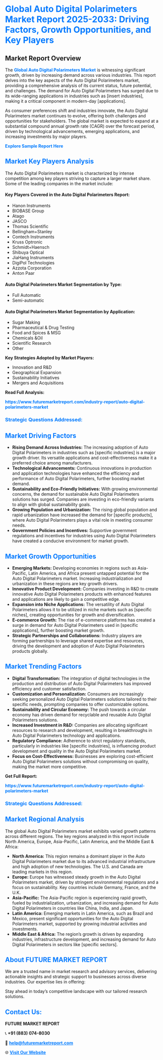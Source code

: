 <h1 style="color: #007BFF;">Global Auto Digital Polarimeters Market Report 2025-2033: Driving Factors, Growth Opportunities, and Key Players</h1>

<section id="overview">
<h2>Market Report Overview</h2>
<p>The <a href="https://www.futuremarketreport.com/industry-report/auto-digital-polarimeters-market" style="color: #007BFF; text-decoration: none;"><strong>Global Auto Digital Polarimeters Market</strong></a> is witnessing significant growth, driven by increasing demand across various industries. This report delves into the key aspects of the Auto Digital Polarimeters market, providing a comprehensive analysis of its current status, future potential, and challenges. The demand for Auto Digital Polarimeters has surged due to its wide-ranging applications in industries such as [insert industries], making it a critical component in modern-day [applications].</p>
<p>As consumer preferences shift and industries innovate, the Auto Digital Polarimeters market continues to evolve, offering both challenges and opportunities for stakeholders. The global market is expected to expand at a substantial compound annual growth rate (CAGR) over the forecast period, driven by technological advancements, emerging applications, and increasing investments by major players.</p>
</section>

<section id="overview">
<p><a href="https://www.futuremarketreport.com/request-sample/reportId=82424" style="color: #007BFF; text-decoration: none;"><strong>Explore Sample Report Here</strong></a></p>
</section>

<section id="key-players">
<h2 style="color: #007BFF;">Market Key Players Analysis</h2>
<p>The Auto Digital Polarimeters market is characterized by intense competition among key players striving to capture a larger market share. Some of the leading companies in the market include:</p>
<h4>Key Players Covered in the Auto Digital Polarimeters Report:</h4>
<ul><li>Hanon Instruments</li><li>BIOBASE Group</li><li>Atago</li><li>JASCO</li><li>Thomas Scientific</li><li>Bellingham+Stanley</li><li>Contech Instruments</li><li>Kruss Optronic</li><li>Schmidt+Haensch</li><li>Shibuya Optical</li><li>JiaHang Instruments</li><li>DigiPol Technologies</li><li>Azzota Corporation</li><li>Anton Paar</li></ul>
<h4>Auto Digital Polarimeters Market Segmentation by Type:</h4>
<ul><li>Full Automatic</li><li>Semi-automatic</li></ul>

<h4>Auto Digital Polarimeters Market Segmentation by Application:</h4>
<ul><li>Sugar Making</li><li>Pharmaceutical &amp; Drug Testing</li><li>Food and Spices &amp; MSG</li><li>Chemicals &amp;Oil</li><li>Scientific Research</li><li>Other</li></ul>
<p><strong>Key Strategies Adopted by Market Players:</strong></p>
<ul>
<li>Innovation and R&D</li>
<li>Geographical Expansion</li>
<li>Sustainability Initiatives</li>
<li>Mergers and Acquisitions</li>
</ul>
</section>

<section>
<p><strong>Read Full Analysis: </strong></p><a href="https://www.futuremarketreport.com/industry-report/auto-digital-polarimeters-market" style="color: #007BFF; text-decoration: none;"><strong>https://www.futuremarketreport.com/industry-report/auto-digital-polarimeters-market</strong></a>
<h3 style="color: #007BFF;">Strategic Questions Addressed:</h3>
</section>

<section id="driving-factors">
<h2 style="color: #007BFF;">Market Driving Factors</h2>
<ul>
<li><strong>Rising Demand Across Industries:</strong> The increasing adoption of Auto Digital Polarimeters in industries such as [specific industries] is a major growth driver. Its versatile applications and cost-effectiveness make it a preferred choice among manufacturers.</li>
<li><strong>Technological Advancements:</strong> Continuous innovations in production and application technologies have enhanced the efficiency and performance of Auto Digital Polarimeters, further boosting market demand.</li>
<li><strong>Sustainability and Eco-Friendly Initiatives:</strong> With growing environmental concerns, the demand for sustainable Auto Digital Polarimeters solutions has surged. Companies are investing in eco-friendly variants to align with global sustainability goals.</li>
<li><strong>Growing Population and Urbanization:</strong> The rising global population and rapid urbanization have increased the demand for [specific products], where Auto Digital Polarimeters plays a vital role in meeting consumer needs.</li>
<li><strong>Government Policies and Incentives:</strong> Supportive government regulations and incentives for industries using Auto Digital Polarimeters have created a conducive environment for market growth.</li>
</ul>
</section>

<section id="growth-opportunities">
<h2 style="color: #007BFF;">Market Growth Opportunities</h2>
<ul>
<li><strong>Emerging Markets:</strong> Developing economies in regions such as Asia-Pacific, Latin America, and Africa present untapped potential for the Auto Digital Polarimeters market. Increasing industrialization and urbanization in these regions are key growth drivers.</li>
<li><strong>Innovative Product Development:</strong> Companies investing in R&D to create innovative Auto Digital Polarimeters products with enhanced features and applications are likely to gain a competitive edge.</li>
<li><strong>Expansion into Niche Applications:</strong> The versatility of Auto Digital Polarimeters allows it to be utilized in niche markets such as [specific niches], creating opportunities for growth and diversification.</li>
<li><strong>E-commerce Growth:</strong> The rise of e-commerce platforms has created a surge in demand for Auto Digital Polarimeters used in [specific applications], further boosting market growth.</li>
<li><strong>Strategic Partnerships and Collaborations:</strong> Industry players are forming partnerships to leverage shared expertise and resources, driving the development and adoption of Auto Digital Polarimeters products globally.</li>
</ul>
</section>

<section id="trending-factors">
<h2 style="color: #007BFF;">Market Trending Factors</h2>
<ul>
<li><strong>Digital Transformation:</strong> The integration of digital technologies in the production and distribution of Auto Digital Polarimeters has improved efficiency and customer satisfaction.</li>
<li><strong>Customization and Personalization:</strong> Consumers are increasingly seeking personalized Auto Digital Polarimeters solutions tailored to their specific needs, prompting companies to offer customizable options.</li>
<li><strong>Sustainability and Circular Economy:</strong> The push towards a circular economy has driven demand for recyclable and reusable Auto Digital Polarimeters solutions.</li>
<li><strong>Increased Investment in R&D:</strong> Companies are allocating significant resources to research and development, resulting in breakthroughs in Auto Digital Polarimeters technology and applications.</li>
<li><strong>Regulatory Compliance:</strong> Adherence to strict regulatory standards, particularly in industries like [specific industries], is influencing product development and quality in the Auto Digital Polarimeters market.</li>
<li><strong>Focus on Cost-Effectiveness:</strong> Businesses are exploring cost-efficient Auto Digital Polarimeters solutions without compromising on quality, making the market more competitive.</li>
</ul>
</section>

<section>
<p><strong>Get Full Report: </strong></p><a href="https://www.futuremarketreport.com/industry-report/auto-digital-polarimeters-market" style="color: #007BFF; text-decoration: none;"><strong>https://www.futuremarketreport.com/industry-report/auto-digital-polarimeters-market</strong></a>
<h3 style="color: #007BFF;">Strategic Questions Addressed:</h3>
</section>


<section id="regional-analysis">
<h2 style="color: #007BFF;">Market Regional Analysis</h2>
<p>The global Auto Digital Polarimeters market exhibits varied growth patterns across different regions. The key regions analyzed in this report include North America, Europe, Asia-Pacific, Latin America, and the Middle East & Africa:</p>
<ul>
<li><strong>North America:</strong> This region remains a dominant player in the Auto Digital Polarimeters market due to its advanced industrial infrastructure and high adoption of new technologies. The U.S. and Canada are leading markets in this region.</li>
<li><strong>Europe:</strong> Europe has witnessed steady growth in the Auto Digital Polarimeters market, driven by stringent environmental regulations and a focus on sustainability. Key countries include Germany, France, and the U.K.</li>
<li><strong>Asia-Pacific:</strong> The Asia-Pacific region is experiencing rapid growth, fueled by industrialization, urbanization, and increasing demand for Auto Digital Polarimeters in countries like China, India, and Japan.</li>
<li><strong>Latin America:</strong> Emerging markets in Latin America, such as Brazil and Mexico, present significant opportunities for the Auto Digital Polarimeters market, supported by growing industrial activities and investments.</li>
<li><strong>Middle East & Africa:</strong> The region’s growth is driven by expanding industries, infrastructure development, and increasing demand for Auto Digital Polarimeters in sectors like [specific sectors].</li>
</ul>
</section>

<footer>
<h2 style="color: #007BFF;">About FUTURE MARKET REPORT</h2>
<p>We are a trusted name in market research and advisory services, delivering actionable insights and strategic support to businesses across diverse industries. Our expertise lies in offering:</p>

<p>Stay ahead in today’s competitive landscape with our tailored research solutions.</p>

<h2 style="color: #007BFF;">Contact Us:</h2>
<p><strong>FUTURE MARKET REPORT</strong></p>
<p>📞 <strong>+91 (883) 074-8030</strong></p>
<p>📧 <strong><a href="mailto:help@futuremarketreport.com" style="color: #007BFF;">help@futuremarketreport.com</a></strong></p>
<p>🌐 <strong><a href="https://www.futuremarketreport.com/" style="color: #007BFF;">Visit Our Website</a></strong></p>
</footer>